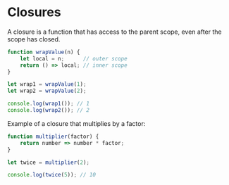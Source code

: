 # Closures

A closure is a function that has access to the parent scope, even after the scope has closed.

``` javascript
function wrapValue(n) {
    let local = n;      // outer scope
    return () => local; // inner scope
}

let wrap1 = wrapValue(1);
let wrap2 = wrapValue(2);

console.log(wrap1()); // 1
console.log(wrap2()); // 2
```

Example of a closure that multiplies by a factor:

``` javascript
function multiplier(factor) {
    return number => number * factor;
}

let twice = multiplier(2);

console.log(twice(5)); // 10
```
